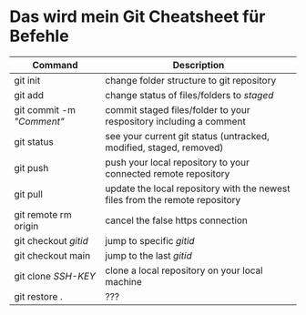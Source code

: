 # Das wird mein Git Cheatsheet für Befehle

| Command | Description | 
| --- | --- | 
| git init | change folder structure to git repository |
| git add | change status of files/folders to *staged* |
| git commit -m _"Comment"_ | commit staged files/folder to your respository including a comment |
| git status | see your current git status (untracked, modified, staged, removed) |
| git push | push your local repository to your connected remote repository |
| git pull | update the local repository with the newest files from the remote repository |
| git remote rm origin | cancel the false https connection |
| git checkout _gitid_ | jump to specific _gitid_ | 
| git checkout main | jump to the last _gitid_ |
| git clone _SSH-KEY_ | clone a local repository on your local machine |
| git restore . | ??? |